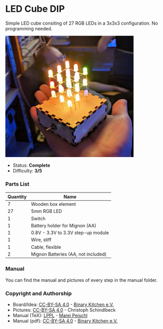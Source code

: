 # LED Cube DIP
Simple LED cube consiting of 27 RGB LEDs in a 3x3x3 configuration. No programming needed.

<img src="manual/images/IMG_20180903_225030.jpg" width=400px alt="Dice DIP">

- Status: **Complete**
- Difficulty: **3/5**

### Parts List
| Quantity | Name                                  |
|----------|---------------------------------------|
| 7        | Wooden box element                    |
| 27       | 5mm RGB LED                           |
| 1        | Switch                 		   |
| 1        | Battery holder for Mignon (AA)        |
| 1        | 0.8V - 3.3V to 3.3V step-up module    |
| 1        | Wire, stiff                           |
| 1        | Cable, flexible                       |
| 2        | Mignon Batteries (AA, not included)   |

### Manual
You can find the manual and pictures of every step in the manual folder.

### Copyright and Authorship
- Board/Idea: [CC-BY-SA 4.0](https://creativecommons.org/licenses/by-sa/4.0/) - [Binary Kitchen e.V.](https://www.binary-kitchen.de)
- Pictures: [CC-BY-SA 4.0](https://creativecommons.org/licenses/by-sa/4.0/) - Christoph Schindlbeck
- Manual (TeX): [LPPL](https://www.latex-project.org/lppl.txt) - [Marei Peischl](https://peitex.de)
- Manual (pdf): [CC-BY-SA 4.0](https://creativecommons.org/licenses/by-sa/4.0/) - [Binary Kitchen e.V.](https://www.binary-kitchen.de)
